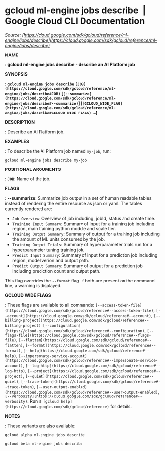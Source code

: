 # gcloud ml-engine jobs describe  |  Google Cloud CLI Documentation

*Source: [https://cloud.google.com/sdk/gcloud/reference/ml-engine/jobs/describe](https://cloud.google.com/sdk/gcloud/reference/ml-engine/jobs/describe)*

**NAME**

: **gcloud ml-engine jobs describe - describe an AI Platform job**

**SYNOPSIS**

: **`gcloud ml-engine jobs describe` `[JOB](https://cloud.google.com/sdk/gcloud/reference/ml-engine/jobs/describe#JOB)` [`[--summarize](https://cloud.google.com/sdk/gcloud/reference/ml-engine/jobs/describe#--summarize)`] [`[GCLOUD_WIDE_FLAG](https://cloud.google.com/sdk/gcloud/reference/ml-engine/jobs/describe#GCLOUD-WIDE-FLAGS) …`]**

**DESCRIPTION**

: Describe an AI Platform job.

**EXAMPLES**

: To describe the AI Platform job named
``my-job``, run:

```
gcloud ml-engine jobs describe my-job
```

**POSITIONAL ARGUMENTS**

: **`JOB`**:
Name of the job.

**FLAGS**

: **--summarize**:
Summarize job output in a set of human readable tables instead of rendering the
entire resource as json or yaml. The tables currently rendered are:

- `Job Overview`: Overview of job including, jobId, status and create
time.
- `Training Input Summary`: Summary of input for a training job
including region, main training python module and scale tier.
- `Training Output Summary`: Summary of output for a training job
including the amount of ML units consumed by the job.
- `Training Output Trials`: Summary of hyperparameter trials run for a
hyperparameter tuning training job.
- `Predict Input Summary`: Summary of input for a prediction job
including region, model verion and output path.
- `Predict Output Summary`: Summary of output for a prediction job
including prediction count and output path.

This flag overrides the `--format` flag. If both are present on the
command line, a warning is displayed.

**GCLOUD WIDE FLAGS**

: These flags are available to all commands: `[--access-token-file](https://cloud.google.com/sdk/gcloud/reference#--access-token-file)`,
`[--account](https://cloud.google.com/sdk/gcloud/reference#--account)`, `[--billing-project](https://cloud.google.com/sdk/gcloud/reference#--billing-project)`,
`[--configuration](https://cloud.google.com/sdk/gcloud/reference#--configuration)`,
`[--flags-file](https://cloud.google.com/sdk/gcloud/reference#--flags-file)`,
`[--flatten](https://cloud.google.com/sdk/gcloud/reference#--flatten)`, `[--format](https://cloud.google.com/sdk/gcloud/reference#--format)`, `[--help](https://cloud.google.com/sdk/gcloud/reference#--help)`, `[--impersonate-service-account](https://cloud.google.com/sdk/gcloud/reference#--impersonate-service-account)`,
`[--log-http](https://cloud.google.com/sdk/gcloud/reference#--log-http)`,
`[--project](https://cloud.google.com/sdk/gcloud/reference#--project)`, `[--quiet](https://cloud.google.com/sdk/gcloud/reference#--quiet)`, `[--trace-token](https://cloud.google.com/sdk/gcloud/reference#--trace-token)`, `[--user-output-enabled](https://cloud.google.com/sdk/gcloud/reference#--user-output-enabled)`,
`[--verbosity](https://cloud.google.com/sdk/gcloud/reference#--verbosity)`.
Run `$ [gcloud help](https://cloud.google.com/sdk/gcloud/reference)` for details.

**NOTES**

: These variants are also available:

```
gcloud alpha ml-engine jobs describe
```

```
gcloud beta ml-engine jobs describe
```